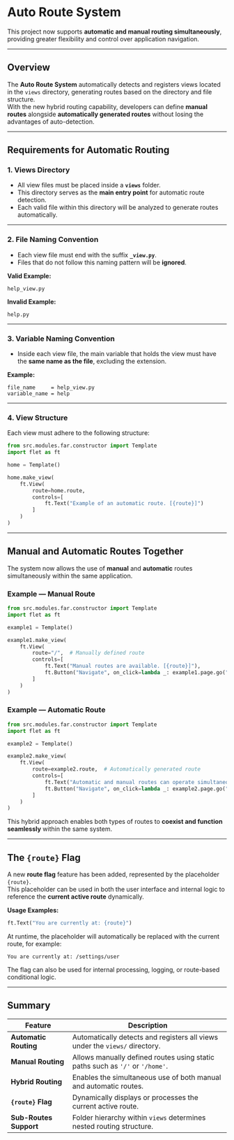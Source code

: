 # Auto Route System

This project now supports **automatic and manual routing simultaneously**, providing greater flexibility and control over application navigation.

---

## Overview

The **Auto Route System** automatically detects and registers views located in the `views` directory, generating routes based on the directory and file structure.  
With the new hybrid routing capability, developers can define **manual routes** alongside **automatically generated routes** without losing the advantages of auto-detection.

---

## Requirements for Automatic Routing

### 1. Views Directory
- All view files must be placed inside a **`views`** folder.  
- This directory serves as the **main entry point** for automatic route detection.  
- Each valid file within this directory will be analyzed to generate routes automatically.

---

### 2. File Naming Convention
- Each view file must end with the suffix **`_view.py`**.  
- Files that do not follow this naming pattern will be **ignored**.

**Valid Example:**
```
help_view.py
```

**Invalid Example:**
```
help.py
```

---

### 3. Variable Naming Convention
- Inside each view file, the main variable that holds the view must have the **same name as the file**, excluding the extension.

**Example:**
```
file_name     = help_view.py
variable_name = help
```

---

### 4. View Structure

Each view must adhere to the following structure:

```python
from src.modules.far.constructor import Template
import flet as ft

home = Template()

home.make_view(
    ft.View(
        route=home.route,
        controls=[
            ft.Text("Example of an automatic route. [{route}]")
        ]
    )
)
```

---

## Manual and Automatic Routes Together

The system now allows the use of **manual** and **automatic** routes simultaneously within the same application.

### Example — Manual Route
```python
from src.modules.far.constructor import Template
import flet as ft

example1 = Template()

example1.make_view(
    ft.View(
        route="/",  # Manually defined route
        controls=[
            ft.Text("Manual routes are available. [{route}]"),
            ft.Button("Navigate", on_click=lambda _: example1.page.go("/example2"))
        ]
    )
)
```

### Example — Automatic Route
```python
from src.modules.far.constructor import Template
import flet as ft

example2 = Template()

example2.make_view(
    ft.View(
        route=example2.route,  # Automatically generated route
        controls=[
            ft.Text("Automatic and manual routes can operate simultaneously. [{route}]"),
            ft.Button("Navigate", on_click=lambda _: example2.page.go("/"))
        ]
    )
)
```

This hybrid approach enables both types of routes to **coexist and function seamlessly** within the same system.

---

## The `{route}` Flag

A new **route flag** feature has been added, represented by the placeholder `{route}`.  
This placeholder can be used in both the user interface and internal logic to reference the **current active route** dynamically.

**Usage Examples:**

```python
ft.Text("You are currently at: {route}")
```

At runtime, the placeholder will automatically be replaced with the current route, for example:

```
You are currently at: /settings/user
```

The flag can also be used for internal processing, logging, or route-based conditional logic.

---

## Summary

| Feature | Description |
|----------|-------------|
| **Automatic Routing** | Automatically detects and registers all views under the `views/` directory. |
| **Manual Routing** | Allows manually defined routes using static paths such as `'/'` or `'/home'`. |
| **Hybrid Routing** | Enables the simultaneous use of both manual and automatic routes. |
| **`{route}` Flag** | Dynamically displays or processes the current active route. |
| **Sub-Routes Support** | Folder hierarchy within `views` determines nested routing structure. |
